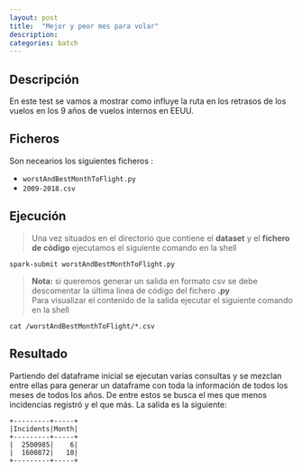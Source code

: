 ```yaml
---
layout: post
title:  "Mejor y peor mes para volar"
description:
categories: batch
---
```



## Descripción
En este test se vamos a mostrar como influye la ruta en los retrasos de los vuelos en los 9 años de vuelos internos en EEUU.

## Ficheros
Son necearios los siguientes ficheros :


* `worstAndBestMonthToFlight.py`
* `2009-2018.csv`

## Ejecución
>Una vez situados en el directorio que contiene el **dataset** y el **fichero de código** ejecutamos el siguiente comando en la shell

    spark-submit worstAndBestMonthToFlight.py


>**Nota:** si queremos generar un salida en formato csv se debe descomentar la última linea de código del fichero **.py**  
Para visualizar el contenido de la salida ejecutar el siguiente comando en la shell

    cat /worstAndBestMonthToFlight/*.csv


## Resultado

Partiendo del dataframe inicial se ejecutan varias consultas y se mezclan entre ellas para generar un dataframe con toda la información de todos los meses de todos los años. De entre estos se busca el mes que menos incidencias registró y el que más. La salida es la siguiente: 

    +---------+-----+
    |Incidents|Month|
    +---------+-----+
    |  2500985|    6|
    |  1600872|   10|
    +---------+-----+